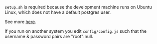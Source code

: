 `setup.sh` is required because the development machine runs on Ubuntu Linux, which does not have a default postgres user.

See more [here](https://stackoverflow.com/questions/7695962/postgresql-password-authentication-failed-for-user-postgres).

If you run on another system you edit `config/config.js` such that the username & password pairs are "root":null.